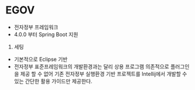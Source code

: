 # EGOV

- 전자정부 프레임워크
- 4.0.0 부터 Spring Boot 지원



1. 세팅

- 기본적으로 Eclipse 기반 
- 전자정부 표준프레임워크의 개발환경과는 달리 상용 프로그램 의존적으로 플러그인을 제공 할 수 없어 기존 전자정부 실행환경 기반 프로젝트를 Intellij에서 개발할 수 있는 간단한 활용 가이드만 제공한다.

